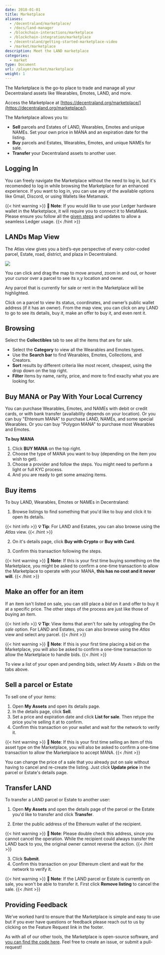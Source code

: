 ```yaml
---
date: 2018-01-01
title: Marketplace
aliases:
  - /decentraland/marketplace/
  - /docs/land-manager
  - /blockchain-interactions/marketplace
  - /blockchain-integration/marketplace
  - /decentraland/getting-started-marketplace-video
  - /market/marketplace
description: Meet the LAND marketplace
categories:
  - market
type: Document
url: /player/market/marketplace
weight: 1
---
```


The Marketplace is the go-to place to trade and manage all your Decentraland assets like Wearables, Emotes, LAND, and more.

Access the Marketplace at [https://decentraland.org/marketplace/](https://decentraland.org/marketplace/).

The Marketplace allows you to:

- **Sell** parcels and Estates of LAND, Wearables, Emotes and unique NAMEs. Set your own price in MANA and an expiration date for the listing.
- **Buy** parcels and Estates, Wearables, Emotes, and unique NAMEs for sale.
- **Transfer** your Decentraland assets to another user.

## Logging In

You can freely navigate the Marketplace without the need to log in, but it's recomended to log in while browsing the Marketplace for an enhanced experience. If you want to log in, you can use any of the available options like Gmail, Discord, or using Wallets like Metamask.

{{< hint warning >}}
**📔 Note**: If you would like to use your Ledger hardware wallet in the Marketplace, it will require you to connect it to MetaMask. Please ensure you follow all the [given steps](https://support.metamask.io/more-web3/wallets/how-to-connect-a-trezor-or-ledger-hardware-wallet/) and updates to allow a seamless Ledger usage.
{{< /hint >}}

## LANDs Map View

The Atlas view gives you a bird’s-eye perspective of every color-coded parcel, Estate, road, district, and plaza in Decentraland.

![](/images/media/market-atlas.png)

You can click and drag the map to move around, zoom in and out, or hover your cursor over a parcel to see its x,y location and owner.

Any parcel that is currently for sale or rent in the Marketplace will be highlighted.

Click on a parcel to view its status, coordinates, and owner’s public wallet address (if it has an owner). From the map view, you can click on any LAND to go to see its details, buy it, make an offer to buy it, and even rent it.

## Browsing

Select the **Collectibles** tab to see all the items that are for sale.

- Select the **Category** to view all the Wearables and Emotes types.
- Use the **Search bar** to find Wearables, Emotes, Collections, and Creators.
- **Sort** results by different criteria like most recent, cheapest, using the drop down on the top right.
- **Filter** items by name, rarity, price, and more to find exaclty what you are looking for.

## Buy MANA or Pay With Your Local Currency

You can purchase Wearables, Emotes, and NAMEs with debit or credit cards, or with bank transfer (availability depends on your location). Or you can buy "Ehtereum MANA" to purchase LAND, NAMEs, and some special Wearables. Or you can buy "Polygon MANA" to purchase most Wearables and Emotes.

**To buy MANA**

1. Click **BUY MANA** on the top right.
2. Choose the type of MANA you want to buy (depending on the item you wish to get).
3. Choose a provider and follow the steps. You might need to perform a light or full KYC process.
4. And you are ready to get some amazing items.

## Buy items

To buy LAND, Wearables, Emotes or NAMEs in Decentraland:

1. Browse listings to find something that you'd like to buy and click it to open its details.

{{< hint info >}}
**💡 Tip**: For LAND and Estates, you can also browse using the _Atlas_ view.
{{< /hint >}}

2. On it's details page, click **Buy with Crypto** or **Buy with Card**.

3. Confirm this transaction following the steps.

{{< hint warning >}}
**📔 Note**: If this is your first time buying something on the Marketplace, you might be asked to confirm a one-time transaction to allow the Marketplace to operate with your MANA, **this has no cost and it never will**.
{{< /hint >}}

## Make an offer for an item

If an item isn't listed on sale, you can still place a _bid_ on it and offer to buy it at a specific price. The other steps of the process are just like those of buying an item.

{{< hint info >}}
**💡 Tip**: View items that aren't for sale by untoggling the _On sale_ option. For LAND and Estates, you can also browse using the _Atlas_ view and select any parcel.
{{< /hint >}}

{{< hint warning >}}
**📔 Note**: If this is your first time placing a bid on the Marketplace, you will also be asked to confirm a one-time transaction to allow the Marketplace to handle bids.
{{< /hint >}}

To view a list of your open and pending bids, select _My Assets_ > _Bids_ on the tabs above.

## Sell a parcel or Estate

To sell one of your items:

1. Open **My Assets** and open its details page.
2. In the details page, click **Sell**.
3. Set a price and expiration date and click **List for sale**. Then retype the price you're selling it at to confirm.
4. Confirm this transaction on your wallet and wait for the network to verify it.

{{< hint warning >}}
**📔 Note**: If this is your first time selling an item of this asset type on the Marketplace, you will also be asked to confirm a one-time transaction to allow the Marketplace to accept MANA.
{{< /hint >}}

You can change the price of a sale that you already put on sale without having to cancel and re-create the listing. Just click **Update price** in the parcel or Estate's details page.

## Transfer LAND

To transfer a LAND parcel or Estate to another user:

1. Open **My Assets** and open the details page of the parcel or the Estate you'd like to transfer and click **Transfer**.

2. Enter the public address of the Ethereum wallet of the recipient.

{{< hint warning >}}
**📔 Note**: Please double check this address, since you cannot cancel the operation. While the recipient could always transfer the LAND back to you, the original owner cannot reverse the action.
{{< /hint >}}

3. Click **Submit**.
4. Confirm this transaction on your Ethereum client and wait for the network to verify it.

{{< hint warning >}}
**📔 Note**: If the LAND parcel or Estate is currently on sale, you won't be able to transfer it. First click **Remove listing** to cancel the sale.
{{< /hint >}}

## Providing Feedback

We’ve worked hard to ensure that the Marketplace is simple and easy to use but if you ever have questions or feedback please reach out to us by clicking on the Feature Request link in the footer.

As with all of our other tools, the Marketplace is open-source software, and [you can find the code here](https://github.com/decentraland/marketplace). Feel free to create an issue, or submit a pull-request!
